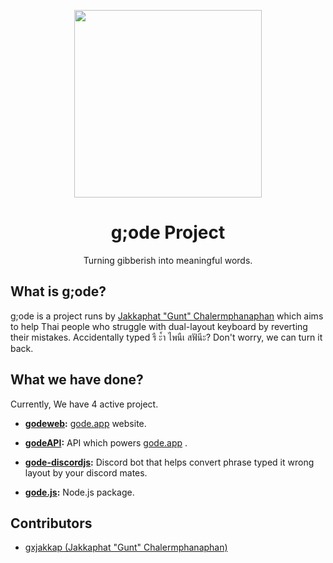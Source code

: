 <p align="center">
    <img align="center" src="https://i.imgur.com/xqEQybm.png" width="300" >
</p>
<h1 align="center"> g;ode Project </h1>
<p align="center">Turning gibberish into meaningful words.</h2>

## What is g;ode?

g;ode is a project runs by [Jakkaphat "Gunt" Chalermphanaphan](https://github.con/gxjakkap) which aims to help Thai people who struggle with dual-layout keyboard by reverting their mistakes. Accidentally typed รื ะ้ำ ไพนืเ สฟันีะ? Don't worry, we can turn it back.

## What we have done?

Currently, We have 4 active project.

* **[godeweb](https://github.com/godeProject/godeweb):** [gode.app](https://www.gode.app) website.

* **[godeAPI](https://github.com/godeProject/godeAPI):** API which powers [gode.app](https://www.gode.app) .

* **[gode-discordjs](https://github.com/godeProject/gode-discordjs):** Discord bot that helps convert phrase typed it wrong layout by your discord mates.

* **[gode.js](https://github.com/godeProject/gode.js):** Node.js package.

## Contributors

* [gxjakkap (Jakkaphat "Gunt" Chalermphanaphan)](https://github.con/gxjakkap)
